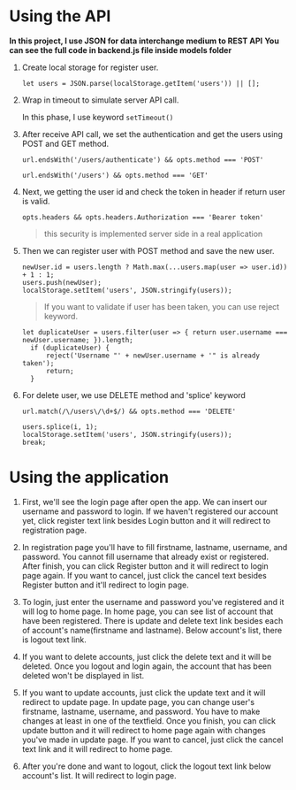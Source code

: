 # Using the API 
**In this project, I use JSON for data interchange medium to REST API**
**You can see the full code in backend.js file inside models folder**


1. Create local storage for register user.
    ```
    let users = JSON.parse(localStorage.getItem('users')) || [];
    ```

2. Wrap in timeout to simulate server API call.
    
    In this phase, I use keyword ```setTimeout()```


3. After receive API call, we set the authentication and get the users using POST and GET method.
    ```
    url.endsWith('/users/authenticate') && opts.method === 'POST'
    
    url.endsWith('/users') && opts.method === 'GET'
    ```
    
4. Next, we getting the user id and check the token in header if return user is valid.
    ```
    opts.headers && opts.headers.Authorization === 'Bearer token'
    ```
   >this security is implemented server side in a real application
   
   
5. Then we can register user with POST method and save the new user.
    ```
    newUser.id = users.length ? Math.max(...users.map(user => user.id)) + 1 : 1;
    users.push(newUser);
    localStorage.setItem('users', JSON.stringify(users));
    ```
   >If you want to validate if user has been taken, you can use reject keyword.
    ```
    let duplicateUser = users.filter(user => { return user.username === newUser.username; }).length;
      if (duplicateUser) {
          reject('Username "' + newUser.username + '" is already taken');
          return;
      }
    ```
6. For delete user, we use DELETE method and 'splice' keyword  
    ```
    url.match(/\/users\/\d+$/) && opts.method === 'DELETE'
    ```
    ```
    users.splice(i, 1);
    localStorage.setItem('users', JSON.stringify(users));
    break;
    ```
    
# Using the application

1. First, we'll see the login page after open the app. We can insert our username and password to login. If we haven't registered our
   account yet, click register text link besides Login button and it will redirect to registration page.
   
2. In registration page you'll have to fill firstname, lastname, username, and password. You cannot fill username that already exist 
   or registered. After finish, you can click Register button and it will redirect to login page again. If you want to cancel, just
   click the cancel text besides Register button and it'll redirect to login page. 
   
3. To login, just enter the username and password you've registered and it will log to home page. In home page, you can see list of 
   account that have been registered. There is update and delete text link besides each of account's name(firstname and lastname). 
   Below account's list, there is logout text link.
   
4. If you want to delete accounts, just click the delete text and it will be deleted. Once you logout and login again, the account that 
   has been deleted won't be displayed in list.
   
5. If you want to update accounts, just click the update text and it will redirect to update page. In update page, you can change user's
   firstname, lastname, username, and password. You have to make changes at least in one of the textfield. Once you finish, you can
   click update button and it will redirect to home page again with changes you've made in update page. If you want to cancel, just
   click the cancel text link and it will redirect to home page.
   
6. After you're done and want to logout, click the logout text link below account's list. It will redirect to login page.
